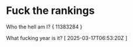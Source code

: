 # Fuck the rankings

Who the hell am I?
{ 11383284 }

What fucking year is it?
[ 2025-03-17T06:53:20Z ]
